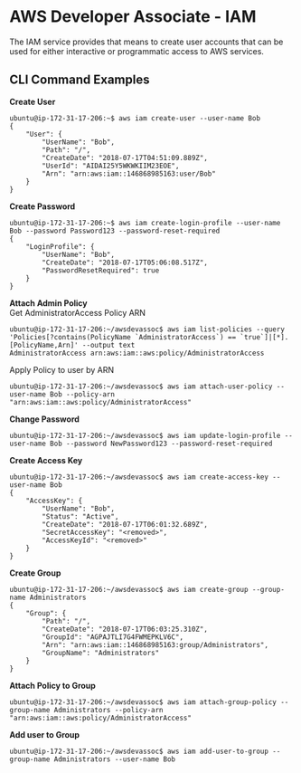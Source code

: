# AWS Developer Associate - IAM

The IAM service provides that means to create user accounts that can be used for either interactive or programmatic access to AWS services.

## CLI Command Examples
**Create User**
```
ubuntu@ip-172-31-17-206:~$ aws iam create-user --user-name Bob  
{  
    "User": {  
        "UserName": "Bob",   
        "Path": "/",   
        "CreateDate": "2018-07-17T04:51:09.889Z",   
        "UserId": "AIDAI25Y5WKWKIIM23EOE",   
        "Arn": "arn:aws:iam::146868985163:user/Bob"  
    }  
}
```    

**Create Password**
```
ubuntu@ip-172-31-17-206:~$ aws iam create-login-profile --user-name Bob --password Password123 --password-reset-required
{
    "LoginProfile": {
        "UserName": "Bob", 
        "CreateDate": "2018-07-17T05:06:08.517Z", 
        "PasswordResetRequired": true
    }
}
```

**Attach Admin Policy**  
Get AdministratorAccess Policy ARN  
```
ubuntu@ip-172-31-17-206:~/awsdevassoc$ aws iam list-policies --query 'Policies[?contains(PolicyName `AdministratorAccess`) == `true`]|[*].[PolicyName,Arn]' --output text  
AdministratorAccess	arn:aws:iam::aws:policy/AdministratorAccess  
```
Apply Policy to user by ARN  
```
ubuntu@ip-172-31-17-206:~/awsdevassoc$ aws iam attach-user-policy --user-name Bob --policy-arn "arn:aws:iam::aws:policy/AdministratorAccess"  
```

**Change Password**
```
ubuntu@ip-172-31-17-206:~/awsdevassoc$ aws iam update-login-profile --user-name Bob --password NewPassword123 --password-reset-required  
```

**Create Access Key**
```
ubuntu@ip-172-31-17-206:~/awsdevassoc$ aws iam create-access-key --user-name Bob   
{   
    "AccessKey": {   
        "UserName": "Bob",    
        "Status": "Active",    
        "CreateDate": "2018-07-17T06:01:32.689Z",    
        "SecretAccessKey": "<removed>",    
        "AccessKeyId": "<removed>"   
    }   
}   
```

**Create Group**
```
ubuntu@ip-172-31-17-206:~/awsdevassoc$ aws iam create-group --group-name Administrators   
{   
    "Group": {   
        "Path": "/",    
        "CreateDate": "2018-07-17T06:03:25.310Z",    
        "GroupId": "AGPAJTLI7G4FWMEPKLV6C",    
        "Arn": "arn:aws:iam::146868985163:group/Administrators",    
        "GroupName": "Administrators"   
    }   
}   
```

**Attach Policy to Group**  
```
ubuntu@ip-172-31-17-206:~/awsdevassoc$ aws iam attach-group-policy --group-name Administrators --policy-arn "arn:aws:iam::aws:policy/AdministratorAccess"  
```

**Add user to Group**  
```
ubuntu@ip-172-31-17-206:~/awsdevassoc$ aws iam add-user-to-group --group-name Administrators --user-name Bob  
```
